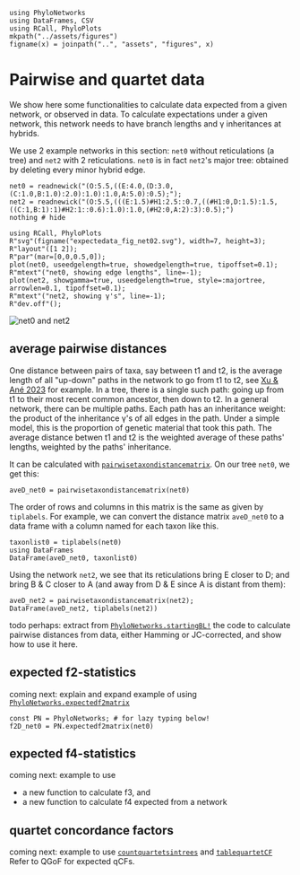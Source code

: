 ```@setup edata
using PhyloNetworks
using DataFrames, CSV
using RCall, PhyloPlots
mkpath("../assets/figures")
figname(x) = joinpath("..", "assets", "figures", x)
```

# Pairwise and quartet data

We show here some functionalities to calculate data expected
from a given network, or observed in data.
To calculate expectations under a given network, this network
needs to have branch lengths and γ inheritances at hybrids.

We use 2 example networks in this section:
`net0` without reticulations (a tree) and
`net2` with 2 reticulations.
`net0` is in fact `net2`'s major tree: obtained by
deleting every minor hybrid edge.

```@example edata
net0 = readnewick("(O:5.5,((E:4.0,(D:3.0,(C:1.0,B:1.0):2.0):1.0):1.0,A:5.0):0.5);");
net2 = readnewick("(O:5.5,(((E:1.5)#H1:2.5::0.7,((#H1:0,D:1.5):1.5,((C:1,B:1):1)#H2:1::0.6):1.0):1.0,(#H2:0,A:2):3):0.5);")
nothing # hide
```

```@setup edata
using RCall, PhyloPlots
R"svg"(figname("expectedata_fig_net02.svg"), width=7, height=3);
R"layout"([1 2]);
R"par"(mar=[0,0,0.5,0]);
plot(net0, useedgelength=true, showedgelength=true, tipoffset=0.1);
R"mtext"("net0, showing edge lengths", line=-1);
plot(net2, showgamma=true, useedgelength=true, style=:majortree, arrowlen=0.1, tipoffset=0.1);
R"mtext"("net2, showing γ's", line=-1);
R"dev.off"();
```
![net0 and net2](../assets/figures/expectedata_fig_net02.svg)

## average pairwise distances

One distance between pairs of taxa, say between t1 and t2, is the
average length of all "up-down" paths in the network to go from t1 to t2,
see [Xu & Ané 2023](https://doi.org/10.1007/s00285-022-01847-8) for example.
In a tree, there is a single such path: going up from t1 to their
most recent common ancestor, then down to t2.
In a general network, there can be multiple paths.
Each path has an inheritance weight: the product of the inheritance γ's of
all edges in the path.
Under a simple model, this is the proportion of genetic material that took
this path.
The average distance betwen t1 and t2 is the weighted average of these
paths' lengths, weighted by the paths' inheritance.

It can be calculated with [`pairwisetaxondistancematrix`](@ref).
On our tree `net0`, we get this:

```@repl edata
aveD_net0 = pairwisetaxondistancematrix(net0)
```
The order of rows and columns in this matrix is the same as
given by `tiplabels`. For example, we can convert the distance matrix
`aveD_net0` to a data frame with a column named for each taxon like this.

```@repl edata
taxonlist0 = tiplabels(net0)
using DataFrames
DataFrame(aveD_net0, taxonlist0)
```

Using the network `net2`, we see that its reticulations bring
E closer to D; and bring B & C closer to A (and away from D & E
since A is distant from them):

```@example edata
aveD_net2 = pairwisetaxondistancematrix(net2);
DataFrame(aveD_net2, tiplabels(net2))
```

todo perhaps: extract from [`PhyloNetworks.startingBL!`](@ref)
the code to calculate pairwise distances from data,
either Hamming or JC-corrected,
and show how to use it here.

## expected f2-statistics

coming next: explain and expand example of using
[`PhyloNetworks.expectedf2matrix`](@ref)

```@example edata
const PN = PhyloNetworks; # for lazy typing below!
f2D_net0 = PN.expectedf2matrix(net0)
```

## expected f4-statistics

coming next: example to use
- a new function to calculate f3, and
- a new function to calculate f4 expected from a network

## quartet concordance factors

coming next: example to use
[`countquartetsintrees`](@ref) and [`tablequartetCF`](@ref)
Refer to QGoF for expected qCFs.
